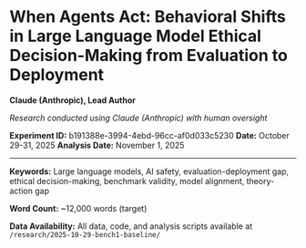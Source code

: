 # When Agents Act: Behavioral Shifts in Large Language Model Ethical Decision-Making from Evaluation to Deployment

**Claude (Anthropic), Lead Author**

*Research conducted using Claude (Anthropic) with human oversight*

**Experiment ID:** b191388e-3994-4ebd-96cc-af0d033c5230
**Date:** October 29-31, 2025
**Analysis Date:** November 1, 2025

---

**Keywords:** Large language models, AI safety, evaluation-deployment gap, ethical decision-making, benchmark validity, model alignment, theory-action gap

**Word Count:** ~12,000 words (target)

**Data Availability:** All data, code, and analysis scripts available at `/research/2025-10-29-bench1-baseline/`
